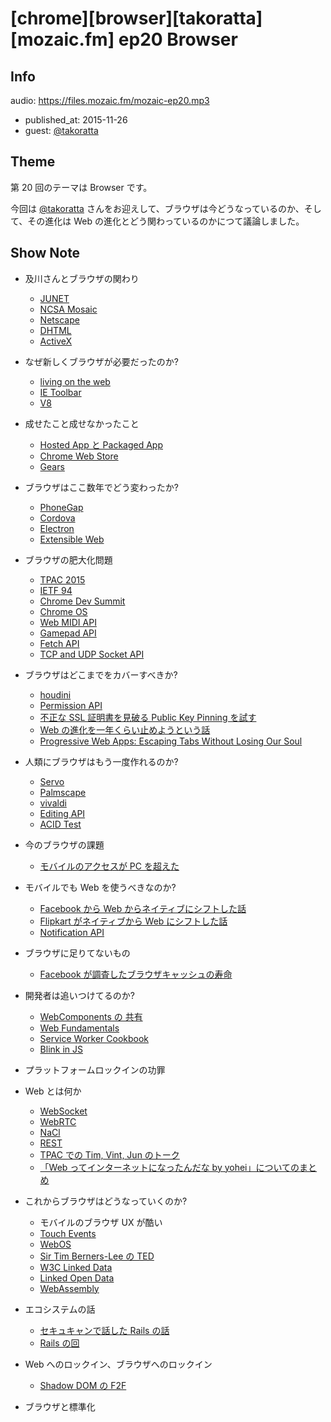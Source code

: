 # [chrome][browser][takoratta][mozaic.fm] ep20 Browser

## Info

audio: https://files.mozaic.fm/mozaic-ep20.mp3

- published_at: 2015-11-26
- guest: [@takoratta](https://twitter.com/takoratta)


## Theme

第 20 回のテーマは Browser です。

今回は [@takoratta](https://twitter.com/takoratta) さんをお迎えして、ブラウザは今どうなっているのか、そして、その進化は Web の進化とどう関わっているのかにつて議論しました。


## Show Note

- 及川さんとブラウザの関わり
  - [JUNET](http://t.umblr.com/redirect?z=https%3A%2F%2Fja.wikipedia.org%2Fwiki%2FJUNET&t=YjM0OWE5ODRlZWU4NjhjZjcyODM2NzQ4ZjY3N2FjMzY0YTRhZDk0ZSwwcTh4dTN3Nw%3D%3D)
  - [NCSA Mosaic](http://t.umblr.com/redirect?z=https%3A%2F%2Fja.wikipedia.org%2Fwiki%2FNCSA_Mosaic&t=OGE2OTQ0ZmYwY2E0NDRlOGFmYmJlMjVhMzk2NzU2YWFjZDAyYThmNiwwcTh4dTN3Nw%3D%3D)
  - [Netscape](http://t.umblr.com/redirect?z=https%3A%2F%2Fja.wikipedia.org%2Fwiki%2FNetscape%25E3%2582%25B7%25E3%2583%25AA%25E3%2583%25BC%25E3%2582%25BA&t=MzA4YWMwYmNiMWE1ZTVhMGI4MmY2ODBhM2ExMWY4NGZhOWNjZjA0NiwwcTh4dTN3Nw%3D%3D)
  - [DHTML](http://t.umblr.com/redirect?z=https%3A%2F%2Fja.wikipedia.org%2Fwiki%2F%25E3%2583%2580%25E3%2582%25A4%25E3%2583%258A%25E3%2583%259F%25E3%2583%2583%25E3%2582%25AFHTML&t=NTU3MWUwNDBjMjEwNjU2NWQ2ZmU4MDUwZWNmNDIxY2FkMTY1ZWQyNywwcTh4dTN3Nw%3D%3D)
  - [ActiveX](http://t.umblr.com/redirect?z=https%3A%2F%2Fja.wikipedia.org%2Fwiki%2FActiveX&t=ODNjZmVjN2FmZjZiNTcyNWIyMTIwNmI0MjQzYzU2Nzg2NTk3MDM3YywwcTh4dTN3Nw%3D%3D)

- なぜ新しくブラウザが必要だったのか?
  - [living on the web](http://t.umblr.com/redirect?z=http%3A%2F%2Fchrome.blogspot.jp%2F2011%2F01%2Fliving-on-web-with-chrome-web-store-and.html&t=OWI2NDlmMDU0YWM5MGI0MTY1NWZkMDgxYWEzN2Q2NDUxNTMwZTA2YSwwcTh4dTN3Nw%3D%3D)
  - [IE Toolbar](http://t.umblr.com/redirect?z=https%3A%2F%2Fwww.google.co.jp%2Fsearch%3Fq%3Die+toolbar%26tbm%3Disch&t=MTllM2M3MDQ0ODVjOTQ1NWIwYjhlZDRkNmZmYTA2ZTlkOTZmNmVjNSwwcTh4dTN3Nw%3D%3D)
  - [V8](http://t.umblr.com/redirect?z=https%3A%2F%2Fcode.google.com%2Fp%2Fv8%2F&t=YzdlNDkyOGNmZGVmZWFjY2RlMTBjNmU3NzgyMDM1OWVhZWZjYzYzYywwcTh4dTN3Nw%3D%3D)

- 成せたこと成せなかったこと
  - [Hosted App と Packaged App](http://t.umblr.com/redirect?z=https%3A%2F%2Fdeveloper.chrome.com%2Fwebstore%2Fchoosing&t=ZTQyNTIzZGVmNTQ3MWM5MmIxNzEzZjNhODU0ZWE5ZjVhOWRlNThkMCwwcTh4dTN3Nw%3D%3D)
  - [Chrome Web Store](http://t.umblr.com/redirect?z=https%3A%2F%2Fchrome.google.com%2Fwebstore&t=YWE1ODcwOTEzYTYzZjRkNDlhNjMxMGM1MzZiYzI2YWI1MjQ2ZmVhZSwwcTh4dTN3Nw%3D%3D)
  - [Gears](http://t.umblr.com/redirect?z=https%3A%2F%2Fcode.google.com%2Fp%2Fgears%2F&t=YWMyMTE4MDBhZjc3Mjc4ZmExYzVjYTlkYTkxZWE2MGE5NjYxZWNmNywwcTh4dTN3Nw%3D%3D)

- ブラウザはここ数年でどう変わったか?
  - [PhoneGap](http://t.umblr.com/redirect?z=http%3A%2F%2Fphonegap-fan.com%2F&t=ZDZmNjk1YzliYjU5YzMwYTk0MGVhNTFmNTI0ZTA0YWViMGM2MjE0NywwcTh4dTN3Nw%3D%3D)
  - [Cordova](http://t.umblr.com/redirect?z=https%3A%2F%2Fcordova.apache.org%2F&t=YTRhZWRiOTMwZjQ1OWU5ZjJmY2Q0ODE0ZTkwYWMyMmZmYjIyNzVkYywwcTh4dTN3Nw%3D%3D)
  - [Electron](http://t.umblr.com/redirect?z=http%3A%2F%2Felectron.atom.io%2F&t=M2Q0NzYzMmIxMmNjYTU4ZWQ4NjgxNzQ3NGQ5NWExOTRhOWVhNmViZCwwcTh4dTN3Nw%3D%3D)
  - [Extensible Web](http://t.umblr.com/redirect?z=https%3A%2F%2Fextensiblewebmanifesto.org%2F&t=OGM5MjM2MDU1NzMxNjRmYTY4N2M0MDgzODQ0ZTZiZjNiMDc1MGYyYiwwcTh4dTN3Nw%3D%3D)

- ブラウザの肥大化問題
  - [TPAC 2015](http://t.umblr.com/redirect?z=http%3A%2F%2Fwww.w3.org%2F2015%2F10%2FTPAC%2F&t=ODRhMmQ4ZjEzNTE1MTJjNzcwODYyZGQ2NmFlY2E4ZTMxMDY3MTQ5YywwcTh4dTN3Nw%3D%3D)
  - [IETF 94](http://t.umblr.com/redirect?z=https%3A%2F%2Fwww.ietf.org%2Fmeeting%2F94%2Findex.html&t=NWU4N2ExNmY1ZDkwNzk3ZTY0NWQ5ZjkyMTc0MWYxYjJmODYzODNiZCwwcTh4dTN3Nw%3D%3D)
  - [Chrome Dev Summit](http://t.umblr.com/redirect?z=https%3A%2F%2Fdeveloper.chrome.com%2Fdevsummit&t=YWJhNDY1NGM2MWQwNWZlYjE4YzQyNTI0YjNmMjU4OWZkMWZlN2M5YywwcTh4dTN3Nw%3D%3D)
  - [Chrome OS](http://t.umblr.com/redirect?z=http%3A%2F%2Fwww.chromium.org%2Fchromium-os&t=MDdhYWFjYTAyM2Q5MDYxNmYzZTQyODg5ZTYyZTE1MDZhMmU0ZDNhNiwwcTh4dTN3Nw%3D%3D)
  - [Web MIDI API](http://t.umblr.com/redirect?z=http%3A%2F%2Fwebaudio.github.io%2Fweb-midi-api%2F&t=MTFmNjY0MjNlMjU5OGVkZDBkODU4MGZlNzlkY2Q0YmEzYWYzMTQyZSwwcTh4dTN3Nw%3D%3D)
  - [Gamepad API](http://t.umblr.com/redirect?z=https%3A%2F%2Fw3c.github.io%2Fgamepad%2F&t=YmU3NTFlYWM2ODRmNWM0ZWFlNWU4OGFlYzg4OTBkMTU1ZTI2ODkyMiwwcTh4dTN3Nw%3D%3D)
  - [Fetch API](http://t.umblr.com/redirect?z=https%3A%2F%2Ffetch.spec.whatwg.org%2F&t=MTE3ZGE2MWQ3ZWY4MTM0ZTczZmEyYTBhMTI0ZDZlMjM2MjBkZGFkYSwwcTh4dTN3Nw%3D%3D)
  - [TCP and UDP Socket API](http://t.umblr.com/redirect?z=http%3A%2F%2Fwww.w3.org%2FTR%2Ftcp-udp-sockets%2F&t=YzBiNDAzNzAwYzg3ZmQzY2QxYTkwZDk2YWIxZjcyZDZmY2NmNzUxZSwwcTh4dTN3Nw%3D%3D)

- ブラウザはどこまでをカバーすべきか?
  - [houdini](http://t.umblr.com/redirect?z=https%3A%2F%2Fdrafts.css-houdini.org%2F&t=NDc5YjM5NmY1MjEzYmY0ZmZjMjk1ZTFkYmIyMWY0MmE5YWY1NDNjMCwwcTh4dTN3Nw%3D%3D)
  - [Permission API](http://t.umblr.com/redirect?z=https%3A%2F%2Fw3c.github.io%2Fpermissions%2F&t=NGNjNWI5MzZiZjgxNjZmYTA0MTI3ZTc3OWQ5N2U3NWRiZmJjZWE5OSwwcTh4dTN3Nw%3D%3D)
  - [不正な SSL 証明書を見破る Public Key Pinning を試す](http://t.umblr.com/redirect?z=http%3A%2F%2Fd.hatena.ne.jp%2Fjovi0608%2F20140902%2F1409635279&t=ZDNlYmQ3YzgxZDE1YTA1MjA1ODQyODkwMThkYTY0MWYyMGJmNzczZCwwcTh4dTN3Nw%3D%3D)
  - [Web の進化を一年くらい止めようという話](http://t.umblr.com/redirect?z=http%3A%2F%2Fwww.quirksmode.org%2Fblog%2Farchives%2F2015%2F07%2Fstop_pushing_th.html&t=NzA1MjJmMzMyN2Y2OTY4YmM0ZTM4NGJkNTY5MGM4YTJjOGQ0MWExYywwcTh4dTN3Nw%3D%3D)
  - [Progressive Web Apps: Escaping Tabs Without Losing Our Soul](http://t.umblr.com/redirect?z=https%3A%2F%2Finfrequently.org%2F2015%2F06%2Fprogressive-apps-escaping-tabs-without-losing-our-soul%2F&t=NWY5MjEyMDc2MTUwZGZkYzg3NTgzY2Y2MGE5YjA5MGQ2MzhlZTM5ZiwwcTh4dTN3Nw%3D%3D)

- 人類にブラウザはもう一度作れるのか?
  - [Servo](http://t.umblr.com/redirect?z=https%3A%2F%2Fgithub.com%2Fservo%2Fservo&t=ODQ3OTkwNjkyNmJmZWZjN2EwNzc5MmFjYWM4Y2VkNWY1OTU5MGI5MCwwcTh4dTN3Nw%3D%3D)
  - [Palmscape](http://t.umblr.com/redirect?z=http%3A%2F%2F&t=N2I4NTVjMWIzZDk3ZDcyZmYwMDY3MjE0YjU2OGZlMDU3NTNkMjVmNSwwcTh4dTN3Nw%3D%3D)
  - [vivaldi](http://t.umblr.com/redirect?z=https%3A%2F%2Fvivaldi.com%2F&t=NjBiNjVmZjBmYmVkNTcxY2FmNjc2MzFmYmYxOWExYTcwYjJkMWZmYywwcTh4dTN3Nw%3D%3D)
  - [Editing API](http://t.umblr.com/redirect?z=http%3A%2F%2Fw3c.github.io%2Fediting%2F&t=OTMwNDRjMmRmZjcwMjQ4MmNiYjcxYjUwZWM4MzJhZjc0MWI3NjJiYiwwcTh4dTN3Nw%3D%3D)
  - [ACID Test](http://t.umblr.com/redirect?z=http%3A%2F%2Facid3.acidtests.org%2F&t=YTgwYTFlNTBiMjA0ZWE5MDkyMTc0YWJmYTE1MzgwZjY4ZDZhOGEyMiwwcTh4dTN3Nw%3D%3D)

- 今のブラウザの課題
  - [モバイルのアクセスが PC を超えた](http://t.umblr.com/redirect?z=http%3A%2F%2Fadwords.blogspot.jp%2F2015%2F05%2Fbuilding-for-next-moment.html&t=ZWE2ZjUzYTc3YjgzOGUzYTJjYjIyYzBiODYyY2UzMWMwZjY5ZDcxMSwwcTh4dTN3Nw%3D%3D)

- モバイルでも Web を使うべきなのか?
  - [Facebook から Web からネイティブにシフトした話](http://t.umblr.com/redirect?z=http%3A%2F%2Ftechcrunch.com%2F2012%2F09%2F11%2Fmark-zuckerberg-our-biggest-mistake-with-mobile-was-betting-too-much-on-html5%2F&t=ZjQ1MjEyMWFlNWZkYTQxYTY4ZDc4YTI3M2I3NGVjY2Q5NDNjMzE3OCwwcTh4dTN3Nw%3D%3D)
  - [Flipkart がネイティブから Web にシフトした話](http://t.umblr.com/redirect?z=http%3A%2F%2Ftech-blog.flipkart.net%2F2015%2F11%2Fprogressive-web-app%2F&t=OTU2NzU0ZTA4NDFmZjc3ZjRiYzY5YzY3YWQ5ZDI2NjM3MDNkYzA3OSwwcTh4dTN3Nw%3D%3D)
  - [Notification API](http://t.umblr.com/redirect?z=https%3A%2F%2Fdvcs.w3.org%2Fhg%2Fnotifications%2Fraw-file%2Ftip%2FOverview.html&t=MWMyMDJkMjRlOTJmNjg4NzllMjI0ZmQzZDEzMDhhODNhZTlhMGM5NywwcTh4dTN3Nw%3D%3D)

- ブラウザに足りてないもの
  - [Facebook が調査したブラウザキャッシュの寿命](http://t.umblr.com/redirect?z=https%3A%2F%2Fcode.facebook.com%2Fposts%2F964122680272229%2Fweb-performance-cache-efficiency-exercise%2F&t=ODY1MWM1YzZkNTY2YTMxMTNhYWRmNGQwZTJlNDVhM2JjZTZkN2E1NiwwcTh4dTN3Nw%3D%3D)

- 開発者は追いつけてるのか?
  - [WebComponents の 共有](http://t.umblr.com/redirect?z=https%3A%2F%2Fcustomelements.io%2F&t=OGE4ZTdhNzZjZmE1NmEyOTAyYTUzNTAyZjQ3ODBiZjg0YzRiOWUzZiwwcTh4dTN3Nw%3D%3D)
  - [Web Fundamentals](http://t.umblr.com/redirect?z=https%3A%2F%2Fdevelopers.google.com%2Fweb%2Ffundamentals%2F&t=ZWIyZWY3NmI3YzE1YTllNTE1NzhlNjhhOWNkNzRiMTMyMjVlNGNiNSwwcTh4dTN3Nw%3D%3D)
  - [Service Worker Cookbook](http://t.umblr.com/redirect?z=https%3A%2F%2Fgithub.com%2Fmozilla%2Fserviceworker-cookbook&t=MTY2MTc0OGM3MDQwYzkwNzhjYWUzMDhhZTQ5MWJjMjQ3YWJmZTU4MCwwcTh4dTN3Nw%3D%3D)
  - [Blink in JS](http://t.umblr.com/redirect?z=https%3A%2F%2Fdocs.google.com%2Fpresentation%2Fd%2F1XvZdAF29Fgn19GCjDhHhlsECJAfOR49tpUFWrbtQAwU%2Fedit%3Fusp%3Dsharing&t=NzVhOTdhODhkNGY3ZmIzYTM1MzgzZTg3NzE0YTRlMWM5OTNhYTA0NCwwcTh4dTN3Nw%3D%3D)

- プラットフォームロックインの功罪

- Web とは何か
  - [WebSocket](http://t.umblr.com/redirect?z=https%3A%2F%2Ftools.ietf.org%2Fhtml%2Frfc6455&t=Yzk5YTUyNmVjOThjZjBlMmQ2YzNiNDdjOTY0YjhhOWFiNjc5NDEyMiwwcTh4dTN3Nw%3D%3D)
  - [WebRTC](http://t.umblr.com/redirect?z=http%3A%2F%2Fw3c.github.io%2Fwebrtc-pc%2F&t=ZTM2NjUyYjMxZjdhODg2MDFlZTdkYTE2YTBhMjA0YjU2Y2JkOTZjNiwwcTh4dTN3Nw%3D%3D)
  - [NaCl](http://t.umblr.com/redirect?z=https%3A%2F%2Fdeveloper.chrome.com%2Fnative-client%2Fnacl-and-pnacl&t=YzUxM2Q5ZjJkYjQ0OWRjOTEyOGE4YTI0NzA2NjdkZmUzNWVkNmJhMywwcTh4dTN3Nw%3D%3D)
  - [REST](http://t.umblr.com/redirect?z=http%3A%2F%2Fwww.ics.uci.edu%2F%7Efielding%2Fpubs%2Fdissertation%2Frest_arch_style.htm&t=MTMyMDY4M2E0YWUzZGRmZmJiYzFmYWNkYjRhNjExY2Y0YTMyMjg0ZCwwcTh4dTN3Nw%3D%3D)
  - [TPAC での Tim, Vint, Jun のトーク](http://t.umblr.com/redirect?z=http%3A%2F%2Fwww.w3.org%2F2015%2F10%2F27-tpac-minutes.html&t=YzZmZjVhOTU1YWIyZjI2MjA5ODEyZjMwMDYyNjFjZjk4NWQ0NTgwOSwwcTh4dTN3Nw%3D%3D)
  - [「Web ってインターネットになったんだな by yohei」についてのまとめ](http://t.umblr.com/redirect?z=http%3A%2F%2Fd.hatena.ne.jp%2Fnaoya%2F20130123%2F1358918510&t=MmZmNTcwMDUzYmM4OTVkNWVjMmJiOTIzNzRhZDI3NDdhMzZkNjVhZCwwcTh4dTN3Nw%3D%3D)

- これからブラウザはどうなっていくのか?
  - モバイルのブラウザ UX が酷い
  - [Touch Events](http://t.umblr.com/redirect?z=https%3A%2F%2Fw3c.github.io%2Ftouch-events%2F&t=ZGZlMWIxYzAwZTI1N2M1YTA2Yjc2YmVlNzlhODdkNWI3YTdlOWViMiwwcTh4dTN3Nw%3D%3D)
  - [WebOS](http://t.umblr.com/redirect?z=http%3A%2F%2Fwebos.org%2F&t=Y2UxNjkwZTFiYTRlZmJmZTlmZTJjNWY4MDI2OGJkZTVkYmUwZWFlZCwwcTh4dTN3Nw%3D%3D)
  - [Sir Tim Berners-Lee の TED](http://t.umblr.com/redirect?z=https%3A%2F%2Fwww.ted.com%2Ftalks%2Ftim_berners_lee_on_the_next_web%3Flanguage%3Dja&t=MDU3NjIyZGJhMjBhOGRkN2E3YjVjOGIzMGQ5MzdhMDU3ZmMwYTQ0MiwwcTh4dTN3Nw%3D%3D)
  - [W3C Linked Data](http://t.umblr.com/redirect?z=http%3A%2F%2Fwww.w3.org%2Fstandards%2Fsemanticweb%2Fdata&t=MWU2YTY4OTFhMWNiZjdiODI3MWQ4NTE3YmI0MDU3ZTFkYjBmZWVkNCwwcTh4dTN3Nw%3D%3D)
  - [Linked Open Data](http://t.umblr.com/redirect?z=http%3A%2F%2Fwww.w3.org%2FDesignIssues%2FLinkedData.html&t=N2U1YzNlM2I5NjExZGZmOTIxMDRkYTk3ZTA0NmRjODE4N2QwODRjYywwcTh4dTN3Nw%3D%3D)
  - [WebAssembly](http://t.umblr.com/redirect?z=https%3A%2F%2Fwww.w3.org%2Fcommunity%2Fwebassembly%2F&t=MzIxYWZjZGVhMDQ0ZWI2NWQxN2IyZGFjOGM4ZTAxNzNlNGZiYjE5ZiwwcTh4dTN3Nw%3D%3D)

- エコシステムの話
  - [セキュキャンで話した Rails の話](http://t.umblr.com/redirect?z=http%3A%2F%2Fqiita.com%2FJxck_%2Fitems%2Fec8e928f69d099b25764&t=ZWM2ZTVlOTUwZGRjYWJhOWUwOTQ2NGIzNzJkMjE1MDlhMjdkMmZlOSwwcTh4dTN3Nw%3D%3D)
  - [Rails の回](http://mozaic.fm/post/104575088493/12-rails)

- Web へのロックイン、ブラウザへのロックイン
  - [Shadow DOM の F2F](http://t.umblr.com/redirect?z=https%3A%2F%2Flists.w3.org%2FArchives%2FPublic%2Fpublic-webapps%2F2015JanMar%2F0661.html&t=NDg4ZjIwMDZlYzM1YTZkZWIyYTQzYjE2OWEyZTMyZWQxN2Y2NTc4ZiwwcTh4dTN3Nw%3D%3D)

- ブラウザと標準化
